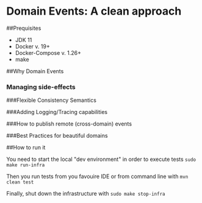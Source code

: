 # Domain Events: A clean approach

##Prequisites

* JDK 11
* Docker v. 19+
* Docker-Compose v. 1.26+
* make

##Why Domain Events

### Managing side-effects

###Flexible Consistency Semantics

###Adding Logging/Tracing capabilities

###How to publish remote (cross-domain) events

###Best Practices for beautiful domains

##How to run it

You need to start the local "dev environment" in order to execute tests
`sudo make run-infra`

Then you run tests from you favouire IDE or from command line with
`mvn clean test`

Finally, shut down the infrastructure with
`sudo make stop-infra`